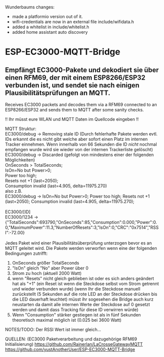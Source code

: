 Wunderbaums changes:
- made a platformio version out of it.
- wifi-credentials are now in an external file include/wifidata.h
- added a whitelist in include/whitelist.h
- added home assistant auto discovery


# ESP-EC3000-MQTT-Bridge
Empfängt EC3000-Pakete und dekodiert sie über einen RFM69, der mit einem ESP8266/ESP32 verbunden ist, und sendet sie nach einigen Plausibilitätsprüfungen an MQTT.
---
Receives EC3000 packets and decodes them via a RFM69 connected to an ESP8266/ESP32 and sends them to MQTT after some sanity checks.

!! Ihr müsst eure WLAN und MQTT Daten im Quellcode eingeben !!

MQTT Struktur:<br>
EC3000/debug		-> Removing stale ID (Durch fehlerhafte Pakete werden evtl. IDs erkannt die es nicht gibt welche aber sofort einen Platz im internen Tracker einnehmen.
                                     Wenn innerhalb von 66 Sekunden die ID _nicht_ nochmal empfangen wurde wird sie wieder von der internen Trackerliste gelöscht)<br>
EC3000/debug		-> Discarded (gefolgt von mindestens einer der folgenden Möglichkeiten)<br>
														OnSeconds > TotalSeconds;<br>
														IsOn=No but Power>0;<br>
														Power too high;<br>
														Resets not +1 (last=2050);<br>
														Consumption invalid (last=4.905, delta=11975.270)<br>
							also z.B.<br>
EC3000/debug		-> IsOn=No but Power>0; Power too high; Resets not +1 (last=2050); Consumption invalid (last=4.905, delta=11975.270);<br>
<br>
EC3000/[ID]<br>
EC3000/1234			-> {"TotalSeconds":693790,"OnSeconds":85,"Consumption":0.000,"Power":0.0,"MaximumPower":11.3,"NumberOfResets":3,"IsOn":0,"CRC":"0x7514","RSSI":-72.00}<br>
<br>
Jedes Paket wird einer Plausibilitätsüberprüfung unterzogen bevor es an MQTT geleitet wird.
Die Pakete werden verworfen wenn eine der folgenden Bedingungen zutrifft:
1. OnSeconds größer TotalSeconds
2. "IsOn" gleich "No" aber Power über 0
3. Strom zu hoch (aktuell 2000 Watt)
4. wenn "Resets" nicht gleich geblieben ist oder es sich anders geändert hat als "+1" (ein Reset ist wenn die Steckdose selbst vom Strom getrennt und wieder verbunden wurde)
   (wenn Ihr die Steckdose manuell zurückstellt (5 Sekunden auf die rote LED an der Steckdose drücken bis die LED dauerhaft leuchtet) müsst ihr sogesehen die Bridge auch kurz neustarten 
    da damit alle internen Werte der Steckdose auf 0 gesetzt werden und damit dass Tracking für diese ID verwirren würde)
6. Wenn "Consumption" stärker gestiegen ist als in fünf Sekunden theoretisch maximal möglich ist (0.025 bei 3600 Watt)

NOTES/TODO:
Der RSSI Wert ist immer gleich...

QUELLEN: (EC3000 Paketverarbeitung und dazugehörige RFM69 Initialisierung)
https://github.com/Rainerlan/LaCrosseGatewayMQTT
https://github.com/yustAnotherUser/ESP-EC3000-MQTT-Bridge
